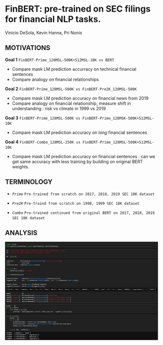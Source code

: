 # FinBERT: pre-trained on SEC filings for financial NLP tasks.
  Vinicio DeSola, Kevin Hanna, Pri Nonis

## MOTIVATIONS

<b>Goal 1</b> `FinBERT-Prime_128MSL-500K+512MSL-10K vs BERT`
 - Compare mask LM prediction accurracy on technical financial sentences
 - Compare analogy on financial relationships

<b>Goal 2</b> `FinBERT-Prime_128MSL-500K vs FinBERT-Pre2K_128MSL-500K`
 - Compare mask LM prediction accuracy on financial news from 2019
 - Compare analogy on financial relationship, measure shift in understanding : risk vs climate in 1999 vs 2019

<b>Goal 3</b> `FinBERT-Prime_128MSL-500K vs FinBERT-Prime_128MSK-500K+512MSL-10K `
 - Compare mask LM prediction accuracy on *long* financial sentences

<b>Goal 4</b> `FinBERT-Combo_128MSL-250K vs FinBERT-Prime_128MSL-500K+512MSL-10K`
 - Compare mask LM prediction accuracy on financial sentences : can we get same accuracy with less training by building on original BERT weights.

## TERMINOLOGY
- *`Prime`* `Pre-trained from scratch on 2017, 2018, 2019 SEC 10K dataset`

- *`Pre2K`* `Pre-traind from scratch on 1998, 1999 SEC 10K dataset`

- *`Combo`* `Pre-trained continued from original BERT on 2017, 2018, 2019 SEC 10K dataset`

## ANALYSIS

![](figs/analysis-001.jpg)

